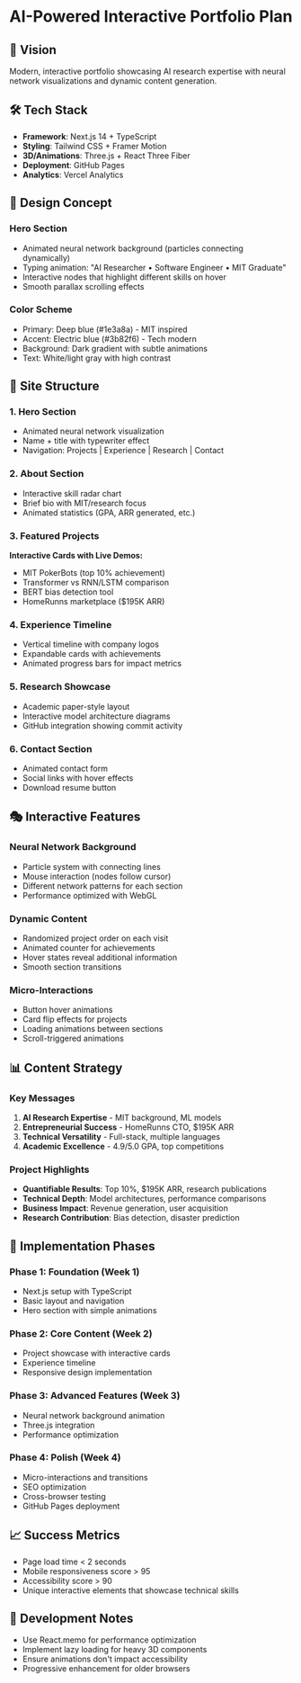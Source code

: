 # AI-Powered Interactive Portfolio Plan

## 🎯 Vision
Modern, interactive portfolio showcasing AI research expertise with neural network visualizations and dynamic content generation.

## 🛠 Tech Stack
- **Framework**: Next.js 14 + TypeScript
- **Styling**: Tailwind CSS + Framer Motion
- **3D/Animations**: Three.js + React Three Fiber
- **Deployment**: GitHub Pages
- **Analytics**: Vercel Analytics

## 🎨 Design Concept

### Hero Section
- Animated neural network background (particles connecting dynamically)
- Typing animation: "AI Researcher • Software Engineer • MIT Graduate"
- Interactive nodes that highlight different skills on hover
- Smooth parallax scrolling effects

### Color Scheme
- Primary: Deep blue (#1e3a8a) - MIT inspired
- Accent: Electric blue (#3b82f6) - Tech modern
- Background: Dark gradient with subtle animations
- Text: White/light gray with high contrast

## 📱 Site Structure

### 1. Hero Section
- Animated neural network visualization
- Name + title with typewriter effect
- Navigation: Projects | Experience | Research | Contact

### 2. About Section
- Interactive skill radar chart
- Brief bio with MIT/research focus
- Animated statistics (GPA, ARR generated, etc.)

### 3. Featured Projects
**Interactive Cards with Live Demos:**
- MIT PokerBots (top 10% achievement)
- Transformer vs RNN/LSTM comparison
- BERT bias detection tool
- HomeRunns marketplace ($195K ARR)

### 4. Experience Timeline
- Vertical timeline with company logos
- Expandable cards with achievements
- Animated progress bars for impact metrics

### 5. Research Showcase
- Academic paper-style layout
- Interactive model architecture diagrams
- GitHub integration showing commit activity

### 6. Contact Section
- Animated contact form
- Social links with hover effects
- Download resume button

## 🎭 Interactive Features

### Neural Network Background
- Particle system with connecting lines
- Mouse interaction (nodes follow cursor)
- Different network patterns for each section
- Performance optimized with WebGL

### Dynamic Content
- Randomized project order on each visit
- Animated counter for achievements
- Hover states reveal additional information
- Smooth section transitions

### Micro-Interactions
- Button hover animations
- Card flip effects for projects
- Loading animations between sections
- Scroll-triggered animations

## 📊 Content Strategy

### Key Messages
1. **AI Research Expertise** - MIT background, ML models
2. **Entrepreneurial Success** - HomeRunns CTO, $195K ARR
3. **Technical Versatility** - Full-stack, multiple languages
4. **Academic Excellence** - 4.9/5.0 GPA, top competitions

### Project Highlights
- **Quantifiable Results**: Top 10%, $195K ARR, research publications
- **Technical Depth**: Model architectures, performance comparisons
- **Business Impact**: Revenue generation, user acquisition
- **Research Contribution**: Bias detection, disaster prediction

## 🚀 Implementation Phases

### Phase 1: Foundation (Week 1)
- Next.js setup with TypeScript
- Basic layout and navigation
- Hero section with simple animations

### Phase 2: Core Content (Week 2)
- Project showcase with interactive cards
- Experience timeline
- Responsive design implementation

### Phase 3: Advanced Features (Week 3)
- Neural network background animation
- Three.js integration
- Performance optimization

### Phase 4: Polish (Week 4)
- Micro-interactions and transitions
- SEO optimization
- Cross-browser testing
- GitHub Pages deployment

## 📈 Success Metrics
- Page load time < 2 seconds
- Mobile responsiveness score > 95
- Accessibility score > 90
- Unique interactive elements that showcase technical skills

## 🔧 Development Notes
- Use React.memo for performance optimization
- Implement lazy loading for heavy 3D components
- Ensure animations don't impact accessibility
- Progressive enhancement for older browsers 